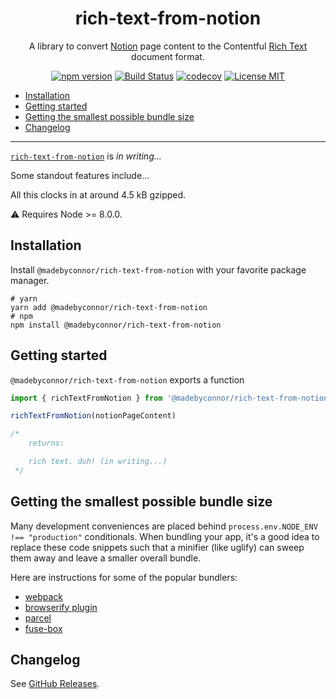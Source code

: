 <div align="center">

# rich-text-from-notion <!-- omit in TOC -->

A library to convert [Notion](https://notion.so) page content to the Contentful [Rich Text](https://www.contentful.com/developers/docs/concepts/rich-text/) document format.

[![npm version](https://badge.fury.io/js/%40madebyconnor%2Frich-text-from-notion.svg)](https://badge.fury.io/js/%40madebyconnor%2Frich-text-from-notion) [![Build Status](https://travis-ci.org/connor-baer/rich-text-from-notion.svg?branch=master)](https://travis-ci.org/connor-baer/rich-text-from-notion) [![codecov](https://codecov.io/gh/connor-baer/rich-text-from-notion/branch/master/graph/badge.svg)](https://codecov.io/gh/connor-baer/rich-text-from-notion) [![License MIT](https://img.shields.io/github/license/connor-baer/rich-text-from-notion.svg)](https://github.com/connor-baer/rich-text-from-notion/blob/master/LICENSE.md)

</div>

<!-- TOC -->

- [Installation](#Installation)
- [Getting started](#Getting-started)
- [Getting the smallest possible bundle size](#Getting-the-smallest-possible-bundle-size)
- [Changelog](#Changelog)

<!-- /TOC -->

---

[`rich-text-from-notion`](https://www.npmjs.com/package/@madebyconnor/rich-text-from-notion) is *in writing...*

Some standout features include...

All this clocks in at around 4.5 kB gzipped.

⚠️ Requires Node >= 8.0.0.

## Installation

Install `@madebyconnor/rich-text-from-notion` with your favorite package manager.

```shell
# yarn
yarn add @madebyconnor/rich-text-from-notion
# npm
npm install @madebyconnor/rich-text-from-notion
```

## Getting started

`@madebyconnor/rich-text-from-notion` exports a function

```js
import { richTextFromNotion } from '@madebyconnor/rich-text-from-notion';

richTextFromNotion(notionPageContent)

/*
    returns:

    rich text. duh! (in writing...)
 */
```

## Getting the smallest possible bundle size

Many development conveniences are placed behind `process.env.NODE_ENV !== "production"` conditionals. When bundling your app, it's a good idea to replace these code snippets such that a minifier (like uglify) can sweep them away and leave a smaller overall bundle.

Here are instructions for some of the popular bundlers:

- [webpack](https://webpack.js.org/guides/production/#specify-the-environment)
- [browserify plugin](https://github.com/hughsk/envify)
- [parcel](https://parceljs.org/production.html)
- [fuse-box](http://fuse-box.org/plugins/replace-plugin#notes)

## Changelog

See [GitHub Releases](https://github.com/connor-baer/rich-text-from-notion/releases).
